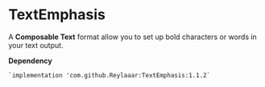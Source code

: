 # TextEmphasis

A **Composable Text** format allow you to set up bold characters or words in your text output.

**Dependency**

```diff
`implementation 'com.github.Reylaaar:TextEmphasis:1.1.2`
```

